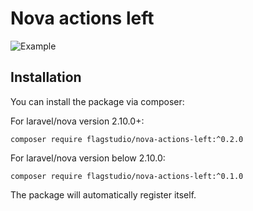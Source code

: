 # Nova actions left

![Example](https://raw.githubusercontent.com/Flagstudio/nova-actions-left/master/screenshot.png)

## Installation

You can install the package via composer:

For laravel/nova version 2.10.0+:

`composer require flagstudio/nova-actions-left:^0.2.0`

For laravel/nova version below 2.10.0:

`composer require flagstudio/nova-actions-left:^0.1.0`

The package will automatically register itself.
